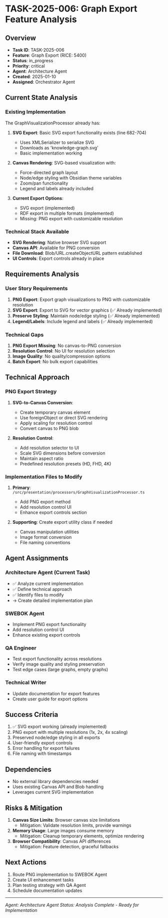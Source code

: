 # TASK-2025-006: Graph Export Feature Analysis

## Overview
- **Task ID**: TASK-2025-006
- **Feature**: Graph Export (RICE: 5400)
- **Status**: in_progress
- **Priority**: critical
- **Agent**: Architecture Agent
- **Created**: 2025-01-10
- **Assigned**: Orchestrator Agent

## Current State Analysis

### Existing Implementation
The GraphVisualizationProcessor already has:
1. **SVG Export**: Basic SVG export functionality exists (line 682-704)
   - Uses XMLSerializer to serialize SVG
   - Downloads as 'knowledge-graph.svg'
   - Basic implementation working

2. **Canvas Rendering**: SVG-based visualization with:
   - Force-directed graph layout
   - Node/edge styling with Obsidian theme variables
   - Zoom/pan functionality
   - Legend and labels already included

3. **Current Export Options**:
   - SVG export (implemented)
   - RDF export in multiple formats (implemented)
   - Missing: PNG export with customizable resolution

### Technical Stack Available
- **SVG Rendering**: Native browser SVG support
- **Canvas API**: Available for PNG conversion
- **File Download**: Blob/URL.createObjectURL pattern established
- **UI Controls**: Export controls already in place

## Requirements Analysis

### User Story Requirements
1. **PNG Export**: Export graph visualizations to PNG with customizable resolution
2. **SVG Export**: Export to SVG for vector graphics (✅ Already implemented)
3. **Preserve Styling**: Maintain node/edge styling (✅ Already implemented)
4. **Legend/Labels**: Include legend and labels (✅ Already implemented)

### Technical Gaps
1. **PNG Export Missing**: No canvas-to-PNG conversion
2. **Resolution Control**: No UI for resolution selection
3. **Image Quality**: No quality/compression options
4. **Batch Export**: No bulk export capabilities

## Technical Approach

### PNG Export Strategy
1. **SVG-to-Canvas Conversion**:
   - Create temporary canvas element
   - Use foreignObject or direct SVG rendering
   - Apply scaling for resolution control
   - Convert canvas to PNG blob

2. **Resolution Control**:
   - Add resolution selector to UI
   - Scale SVG dimensions before conversion
   - Maintain aspect ratio
   - Predefined resolution presets (HD, FHD, 4K)

### Implementation Files to Modify
1. **Primary**: `/src/presentation/processors/GraphVisualizationProcessor.ts`
   - Add PNG export method
   - Add resolution control UI
   - Enhance export controls section

2. **Supporting**: Create export utility class if needed
   - Canvas manipulation utilities
   - Image format conversion
   - File naming conventions

## Agent Assignments

### Architecture Agent (Current Task)
- ✅ Analyze current implementation
- ✅ Define technical approach
- ✅ Identify files to modify
- → Create detailed implementation plan

### SWEBOK Agent
- Implement PNG export functionality
- Add resolution control UI
- Enhance existing export controls

### QA Engineer  
- Test export functionality across resolutions
- Verify image quality and styling preservation
- Test edge cases (large graphs, empty graphs)

### Technical Writer
- Update documentation for export features
- Create user guide for export options

## Success Criteria
1. ✅ SVG export working (already implemented)
2. PNG export with multiple resolutions (1x, 2x, 4x scaling)
3. Preserved node/edge styling in all exports
4. User-friendly export controls
5. Error handling for export failures
6. File naming with timestamps

## Dependencies
- No external library dependencies needed
- Uses existing Canvas API and Blob handling
- Leverages current SVG implementation

## Risks & Mitigation
1. **Canvas Size Limits**: Browser canvas size limitations
   - Mitigation: Validate resolution limits, provide warnings
2. **Memory Usage**: Large images consume memory
   - Mitigation: Cleanup temporary elements, optimize rendering
3. **Browser Compatibility**: Canvas API differences
   - Mitigation: Feature detection, graceful fallbacks

## Next Actions
1. Route PNG implementation to SWEBOK Agent
2. Create UI enhancement tasks
3. Plan testing strategy with QA Agent
4. Schedule documentation updates

---
*Agent: Architecture Agent*
*Status: Analysis Complete - Ready for Implementation*